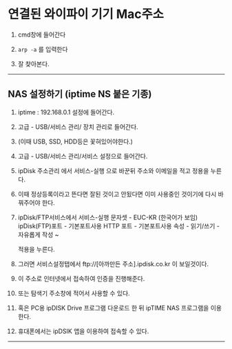 연결된 와이파이 기기 Mac주소
==



1. cmd창에 들어간다

2. `arp -a` 를 입력한다

3. 잘 찾아본다.





---

NAS 설정하기 (iptime NS 붙은 기종)
--

1. iptime : 192.168.0.1 설정에 들어간다.

2. 고급 - USB/서비스 관리/ 장치 관리로 들어간다.

3. (이때 USB, SSD, HDD등은 꽃혀있어야한다.)

4. 고급 - USB/서비스 관리/서비스 설정으로 들어간다.

5. ipDisk 주소관리 에서 서비스-실행 으로 바꾼뒤 주소와 이메일을 적고 정용을 누른다.

6. 이때 정상등록이라고 뜬다면 잘된 것이고 안됬다면 이미 사용중인 것이기에 다시 바꿔주어야 한다.

7. ipDisk/FTP서비스에서 
   서비스-실행
   문자셋 - EUC-KR (한국어가 보임)
   ipDisk(FTP)포트 - 기본포트사용
   HTTP 포트 - 기본포트사용
   속성 - 읽기/쓰기 - 자유롭게 작성 ~

   적용을 누른다.

8. 그러면 서비스설정탭에서 ftp://[아까만든 주소].ipdisk.co.kr 이 보일것이다.

9. 이 주소로 인터넷에서 접속하여 인증을 진행해준다.

10. 또는 탐색기 주소창에 적어서 사용할 수 있다.

11. 혹은 PC용 ipDISK Drive 프로그램 다운로드 한 뒤 ipTIME NAS 프로그램을 이용한다.



1. 휴대폰에서는 ipDSIK 앱을 이용하여 접속할 수 있다.



---